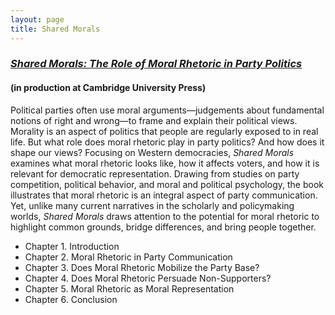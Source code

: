 ```yaml
---
layout: page
title: Shared Morals
---
```


### [_Shared Morals: The Role of Moral Rhetoric in Party Politics_](https://www.cambridge.org/core/books/shared-morals/8A9FA1BB57A7F3507EF2B1805DB2083E) 
#### (in production at Cambridge University Press)

Political parties often use moral arguments—judgements about fundamental notions of right and wrong—to frame and explain their political views. Morality is an aspect of politics that people are regularly exposed to in real life. But what role does moral rhetoric play in party politics? And how does it shape our views? Focusing on Western democracies, _Shared Morals_ examines what moral rhetoric looks like, how it affects voters, and how it is relevant for democratic representation. Drawing from studies on party competition, political behavior, and moral and political psychology, the book illustrates that moral rhetoric is an integral aspect of party communication. Yet, unlike many current narratives in the scholarly and policymaking worlds, _Shared Morals_ draws attention to the potential for moral rhetoric to highlight common grounds, bridge differences, and bring people together.

- Chapter 1. Introduction
- Chapter 2. Moral Rhetoric in Party Communication
- Chapter 3. Does Moral Rhetoric Mobilize the Party Base?
- Chapter 4. Does Moral Rhetoric Persuade Non-Supporters?
- Chapter 5. Moral Rhetoric as Moral Representation
- Chapter 6. Conclusion
